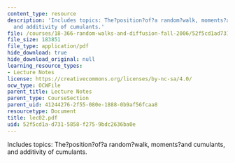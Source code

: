 ```yaml
---
content_type: resource
description: 'Includes topics: The?position?of?a random?walk, moments?and cumulants,
  and additivity of cumulants.'
file: /courses/18-366-random-walks-and-diffusion-fall-2006/52f5cd1ad7315858f2759bdc2636ba0e_lec02.pdf
file_size: 183851
file_type: application/pdf
hide_download: true
hide_download_original: null
learning_resource_types:
- Lecture Notes
license: https://creativecommons.org/licenses/by-nc-sa/4.0/
ocw_type: OCWFile
parent_title: Lecture Notes
parent_type: CourseSection
parent_uid: 41244276-2f55-080e-1888-0b9af56fcaa8
resourcetype: Document
title: lec02.pdf
uid: 52f5cd1a-d731-5858-f275-9bdc2636ba0e
---
```

Includes topics: The?position?of?a random?walk, moments?and cumulants, and additivity of cumulants.